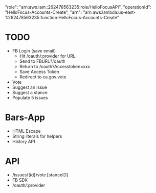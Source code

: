 "role": "arn:aws:iam::262478563235:role/HelloFocusAPI",
"operationId": "HelloFocus-Accounts-Create",
"arn": "arn:aws:lambda:us-east-1:262478563235:function:HelloFocus-Accounts-Create"


# TODO
- FB Login (save email)
  - Hit /oauth/:provider for URL
  - Send to FBURL?/oauth
  - Return to /oauth?Accesstoken=xxx
  - Save Access Token
  - Redirect to ca.gov.vote
- Vote
- Suggest an issue
- Suggest a stance
- Populate 5 issues

# Bars-App
- HTML Escape
- String literals for helpers
- History API

# API
- /issues/{id}/vote [stanceID]
- FB SDK
- /oauth/:provider
